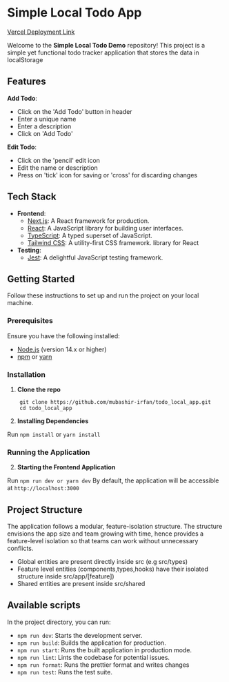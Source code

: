 # Simple Local Todo App

[Vercel Deployment Link](https://todo-local-app-xi.vercel.app/)

Welcome to the **Simple Local Todo Demo** repository! This project is a simple yet functional todo tracker application that stores the data in localStorage

## Features

**Add Todo**:

- Click on the 'Add Todo' button in header
- Enter a unique name
- Enter a description
- Click on 'Add Todo'

**Edit Todo**:

- Click on the 'pencil' edit icon
- Edit the name or description
- Press on 'tick' icon for saving or 'cross' for discarding changes

## Tech Stack

- **Frontend**:
  - [Next.js](https://nextjs.org/): A React framework for production.
  - [React](https://reactjs.org/): A JavaScript library for building user interfaces.
  - [TypeScript](https://www.typescriptlang.org/): A typed superset of JavaScript.
  - [Tailwind CSS](https://tailwindcss.com/): A utility-first CSS framework. library for React
- **Testing**:
  - [Jest](https://jestjs.io/): A delightful JavaScript testing framework.

## Getting Started

Follow these instructions to set up and run the project on your local machine.

### Prerequisites

Ensure you have the following installed:

- [Node.js](https://nodejs.org/) (version 14.x or higher)
- [npm](https://www.npmjs.com/) or [yarn](https://yarnpkg.com/)

### Installation

1. **Clone the repo**

```
    git clone https://github.com/mubashir-irfan/todo_local_app.git
    cd todo_local_app
```

2. **Installing Dependencies**

Run `npm install` or `yarn install`

### Running the Application

2. **Starting the Frontend Application**

Run `npm run dev or yarn dev`
By default, the application will be accessible at `http://localhost:3000`

## Project Structure

The application follows a modular, feature-isolation structure. The structure envisions the app size and team growing with time, hence provides a feature-level isolation so that teams can work without unnecessary conflicts.

- Global entities are present directly inside src (e.g src/types)
- Feature level entities (components,types,hooks) have their isolated structure inside src/app/[feature])
- Shared entities are present inside src/shared

## Available scripts

In the project directory, you can run:

- `npm run dev`: Starts the development server.
- `npm run build`: Builds the application for production.
- `npm run start`: Runs the built application in production mode.
- `npm run lint`: Lints the codebase for potential issues.
- `npm run format`: Runs the prettier format and writes changes
- `npm run test`: Runs the test suite.
